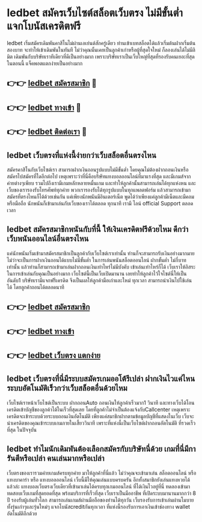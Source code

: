 # ledbet สมัครเว็บไซต์สล็อตเว็บตรง ไม่มีขั้นต่ำ แจกโบนัสเครดิตฟรี

ledbet เริ่มสมัครเดิมพันคาสิโนไม่ผ่านเอเย่นต์สักครู่เดียว ท่านเข้าเบทสล็อตได้แล้วเริ่มต้นฝากเริ่มต้น สองบาท จะทำให้เข้าเดิมพันในทันที ไม่ว่าคุณนั้นเคยเป็นลูกค้าเก่าหรือผู้ที่สุดใจใหม่ ก็ลองเล่นได้ไม่มีลิมิต เดิมพันกับบริษัทเราทีเดียวที่ดีเป็นอย่างมาก เพราะบริษัทเราเป็นเว็บใหญ่ที่สุดที่รองรับคนเยอะที่สุดในตอนนี้ แจ็คพอตแตกง่ายเป็นอย่างมาก

## 👉👉 [ledbet สมัครสมาชิก](https://bit.ly/3Ckzg5n) 🎰
## 👉👉 [ledbet ทางเข้า](https://bit.ly/3Ckzg5n) 🎰
## 👉👉 [ledbet ติดต่อเรา](https://bit.ly/3Ckzg5n) 🎰

## ledbet เว็บตรงที่แห่งนี้ง่ายกว่าเว็บสล็อตอื่นตรงไหน
สมัครคาสิโนกับเว็บไซต์เรา สามารถฝากเงินถอนรูปแบบไม่มีขั้นต่ำ โดยคุณไม่ต้องฝากถอนเงินหรือสมัครไปสมัครที่ใดอีกต่อไป เหตุเพราะว่าที่นี่คือบริษัทแทงบอลออนไลน์ที่มาแรงที่สุด และมีเกมส์จากค่ายต่างๆเพียบ รวมไปถึงเรามีเกมหลักหลายหมื่นเกม และทำให้ลูกค้านั้นสามารถเล่นได้ทุกแห่งหน และเว็บของเรารองรับโทรศัพท์ทุกค่าย พวกเรารองรับได้ทุกรูปแบบในทุกแพลตฟอร์ม แล้วสามารถเข้ามาสมัครที่ตรงไหนก็ได้ด้วยเช่นกัน แค่เพียงนักพนันมีอินเตอร์เน็ต พูดได้ว่าเพียงแค่ลูกค้ามีเน็ตและมีคอมหรือมือถือ นักพนันก็เข้ามาเล่นกับเว็บของเราได้ตลอด ทุกนาที เรามี ไลน์ official Support ตลอดเวลา

## ledbet สมัครสมาชิกพนันกับที่นี้ ให้เงินเครดิตฟรีด้วยไหม ดีกว่าเว็บพนันออนไลน์อื่นตรงไหน
แค่นักพนันเริ่มเข้ามาสมัครสมาชิกเป็นลูกค้ากับเว็บไซต์เราเท่านั้น ท่านก็จะสามารถรับเงินอย่างมากมาย ไม่ว่าจะเป็นการฝากเงินถอนได้แบบไม่มีขั้นต่ำ ในการเล่นพนันสล็อตออนไลน์ ฝากขั้นต่ำ ไม่กี่บาทเท่านั้น แล้วท่านก็สามารถเข้ามาเล่นฝากถอนเงินเท่าไหร่ไม่มีบังคับ เข้าเล่นเท่าไหร่ก็ได้ เว็บเราให้อิสระในการเข้าเล่นกับคุณเป็นอย่างมาก เว็บไซต์นี้เป็นเว็บเปิดมานาน เลยทำให้ลูกค้าไว้ใจไซต์นี่ให้เป็นอันดับ1 บริษัทเรามีแจกฟรีเครดิต จึงเป็นผลให้ลูกค้ามือเก่าและใหม่ ทุกเวลา สามารถนำเงินไปใช้เล่นได้ โดยลูกค้าถอนได้ตลอดนาที

## 👉👉 [ledbet สมัครสมาชิก](https://bit.ly/3Ckzg5n)
## 👉👉 [ledbet ทางเข้า](https://bit.ly/3Ckzg5n)
## 👉👉 [ledbet เว็บตรง แตกง่าย](https://bit.ly/3Ckzg5n)

## ledbet เว็บตรงที่นี่มีระบบสมัครเกมออโต้รึเปล่า ฝากเงินไวแค่ไหน ระบบอัตโนมัติเร็วกว่าเว็บสล็อตอื่นด้วยไหม
เว็บไซต์เราหน้าเว็บไซต์เป็นระบบ ฝากถอนAuto ถอนเงินให้ลูกค้าเร็วมาก1 วินาที และทางเว็บได้โอนเครดิตเข้าบัญชีของลูกค้าได้ในเร็วที่สุดเลย โดยที่ลูกค้าไม่จำเป็นต้องแจ้งกับCallcenter เหตุเพราะเครดิตจะเข้าระบบด้วยระบบถอนเงินอัตโนมัติ เพียงแค่สมาชิกฝากตามข้อมูลบัญชีที่แสดงในเว็บ เว็บจะนำเครดิตของคุณเข้าระบบเกมภายในเสี้ยววินาที เพราะที่แห่งนี้เป็นเว็บไซต์ฝากถอนอัตโนมัติ ที่รวดเร็วที่สุด ในปัจจุบัน

## ledbet ทำไมนักเดิมพันต้องเลือกสมัครกับบริษัทนี่ด้วย เกมที่นี่มีการันตีหรือเปล่า คนเล่นมากหรือเปล่า
เว็บตรงของเรารวมค่ายเกมส์ครบทุกค่าย มาให้ลูกค้าที่นี่แล้ว ไม่ว่าคุณจะเข้ามาเล่น สล็อตออนไลน์ หรือ แทงบาคาร่า หรือ แทงบอลออนไลน์ เว็บนี้มีให้คุณเล่นแบบครบครัน อีกทั้งสมาชิกยังเล่นแทงหวยได้แล้วล่ะ แทงบอลเว็บตรงเว็บเดียวที่เข้ามาเล่นได้ครบทุกเกมออนไลน์ ที่ได้เงินไวอยู่ที่นี่ ทดลองเข้ามาทดสอบเว็บเกมที่สุดยอดที่สุด พร้อมบริการที่เร็วที่สุด เว็บเราเป็นมืออาชีพ ที่เปิดระบบมานานมากกว่า 8 ปี รองรับผู้เล่นทั่วโลก สามารถเล่นเกมส์ผ่านมือถือของท่านได้ทุกวัน เว็บรองรับการเข้าเล่นผ่านโมบาย ทั้งรุ่นเก่าๆและรุ่นใหม่ๆ แจกโบนัสcreditกันทุกเวลา ที่แห่งนี้รองรับการเอาเงินเข้าช่องทาง wallet อัตโนมัติอีกด้วย
